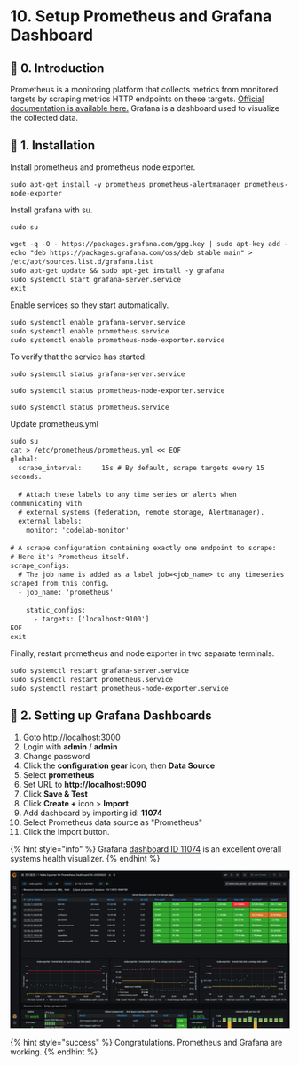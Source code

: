 # 10. Setup Prometheus and Grafana Dashboard

## 🔮 0. Introduction

Prometheus is a monitoring platform that collects metrics from monitored targets by scraping metrics HTTP endpoints on these targets. [Official documentation is available here.](https://prometheus.io/docs/introduction/overview/) Grafana is a dashboard used to visualize the collected data.

## 🐣 1. Installation

Install prometheus and prometheus node exporter.

```text
sudo apt-get install -y prometheus prometheus-alertmanager prometheus-node-exporter 
```

Install grafana with su.

```text
sudo su
```

```text
wget -q -O - https://packages.grafana.com/gpg.key | sudo apt-key add -
echo "deb https://packages.grafana.com/oss/deb stable main" > /etc/apt/sources.list.d/grafana.list
sudo apt-get update && sudo apt-get install -y grafana
sudo systemctl start grafana-server.service
exit
```

Enable services so they start automatically.

```text
sudo systemctl enable grafana-server.service
sudo systemctl enable prometheus.service
sudo systemctl enable prometheus-node-exporter.service
```

To verify that the service has started:

```text
sudo systemctl status grafana-server.service
```

```text
sudo systemctl status prometheus-node-exporter.service
```

```text
sudo systemctl status prometheus.service
```

Update prometheus.yml

```text
sudo su
cat > /etc/prometheus/prometheus.yml << EOF
global:
  scrape_interval:     15s # By default, scrape targets every 15 seconds.

  # Attach these labels to any time series or alerts when communicating with
  # external systems (federation, remote storage, Alertmanager).
  external_labels:
    monitor: 'codelab-monitor'

# A scrape configuration containing exactly one endpoint to scrape:
# Here it's Prometheus itself.
scrape_configs:
  # The job name is added as a label job=<job_name> to any timeseries scraped from this config.
  - job_name: 'prometheus'

    static_configs:
      - targets: ['localhost:9100']
EOF
exit
```

Finally, restart prometheus and node exporter in two separate terminals.

```text
sudo systemctl restart grafana-server.service
sudo systemctl restart prometheus.service
sudo systemctl restart prometheus-node-exporter.service
```

## 📶 2. Setting up Grafana Dashboards 

1. Goto [http://localhost:3000](http://localhost:3000)
2. Login with **admin** / **admin**
3. Change password
4. Click the **configuration gear** icon, then **Data Source**
5. Select **prometheus**
6. Set URL to **http://localhost:9090**
7. Click **Save & Test**
8. Click **Create +** icon &gt; **Import**
9. Add dashboard by importing id: **11074**
10. Select Prometheus data source as "Prometheus"
11. Click the Import button.

{% hint style="info" %}
Grafana [dashboard ID 11074](https://grafana.com/grafana/dashboards/11074) is an excellent overall systems health visualizer.
{% endhint %}

![Grafana dashboard](../../../.gitbook/assets/grafana.png)

{% hint style="success" %}
Congratulations. Prometheus and Grafana are working.
{% endhint %}

